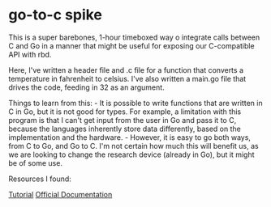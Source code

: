 # go-to-c spike

This is a super barebones, 1-hour timeboxed way o integrate calls between C and Go in a manner that
might be useful for exposing our C-compatible API with rbd. 

Here, I've written a header file and .c file for a function that converts a temperature in
fahrenheit to celsius. I've also written a main.go file that drives the code, feeding in 32 as an
argument.

Things to learn from this:
    - It is possible to write functions that are written in C in Go, but it is not good for types.
      For example, a limitation with this program is that I can't get input from the user in Go and
      pass it to C, because the languages inherently store data differently, based on the
      implementation and the hardware. 
    - However, it is easy to go both ways, from C to Go, and Go to C. I'm not certain how much this
      will benefit us, as we are looking to change the research device (already in Go), but it might
      be of some use.

Resources I found:

[Tutorial](https://karthikkaranth.me/blog/calling-c-code-from-go/)
[Official Documentation](https://pkg.go.dev/cmd/cgo@go1.17.1)

